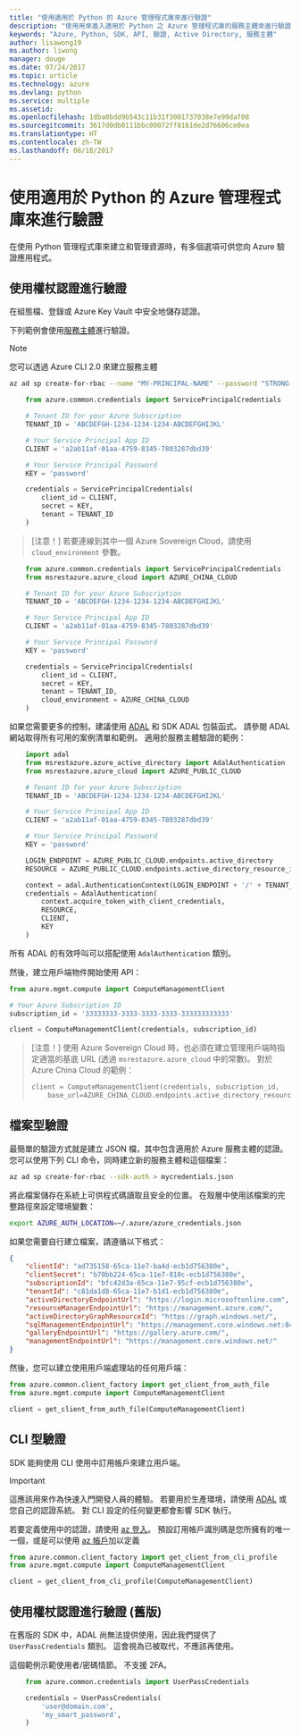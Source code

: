```yaml
---
title: "使用適用於 Python 的 Azure 管理程式庫來進行驗證"
description: "使用用來進入適用於 Python 之 Azure 管理程式庫的服務主體來進行驗證"
keywords: "Azure, Python, SDK, API, 驗證, Active Directory, 服務主體"
author: lisawong19
ms.author: liwong
manager: douge
ms.date: 07/24/2017
ms.topic: article
ms.technology: azure
ms.devlang: python
ms.service: multiple
ms.assetid: 
ms.openlocfilehash: 1dba0bdd9b543c11b31f3001737038e7e99daf08
ms.sourcegitcommit: 3617d0db0111bbc00072ff8161de2d76606ce0ea
ms.translationtype: HT
ms.contentlocale: zh-TW
ms.lasthandoff: 08/18/2017
---
```

# <a name="authenticate-with-the-azure-management-libraries-for-python"></a>使用適用於 Python 的 Azure 管理程式庫來進行驗證

在使用 Python 管理程式庫來建立和管理資源時，有多個選項可供您向 Azure 驗證應用程式。

## <a name="mgmt-auth-token"></a>使用權杖認證進行驗證

在組態檔、登錄或 Azure Key Vault 中安全地儲存認證。

下列範例會使用[服務主體](https://docs.microsoft.com/cli/azure/create-an-azure-service-principal-azure-cli?toc=%2fazure%2fazure-resource-manager%2ftoc.json)進行驗證。

> [!NOTE]
> 您可以透過 Azure CLI 2.0 來建立服務主體
> ```bash
> az ad sp create-for-rbac --name "MY-PRINCIPAL-NAME" --password "STRONG-SECRET-PASSWORD"
> ```

```python
    from azure.common.credentials import ServicePrincipalCredentials

    # Tenant ID for your Azure Subscription
    TENANT_ID = 'ABCDEFGH-1234-1234-1234-ABCDEFGHIJKL'

    # Your Service Principal App ID
    CLIENT = 'a2ab11af-01aa-4759-8345-7803287dbd39'

    # Your Service Principal Password
    KEY = 'password'

    credentials = ServicePrincipalCredentials(
        client_id = CLIENT,
        secret = KEY,
        tenant = TENANT_ID
    )
```

> [注意！] 若要連線到其中一個 Azure Sovereign Cloud，請使用 `cloud_environment` 參數。

```python
    from azure.common.credentials import ServicePrincipalCredentials
    from msrestazure.azure_cloud import AZURE_CHINA_CLOUD

    # Tenant ID for your Azure Subscription
    TENANT_ID = 'ABCDEFGH-1234-1234-1234-ABCDEFGHIJKL'

    # Your Service Principal App ID
    CLIENT = 'a2ab11af-01aa-4759-8345-7803287dbd39'

    # Your Service Principal Password
    KEY = 'password'

    credentials = ServicePrincipalCredentials(
        client_id = CLIENT,
        secret = KEY,
        tenant = TENANT_ID,
        cloud_environment = AZURE_CHINA_CLOUD
    )
```

如果您需要更多的控制，建議使用 [ADAL](https://github.com/AzureAD/azure-activedirectory-library-for-python) 和 SDK ADAL 包裝函式。 請參閱 ADAL 網站取得所有可用的案例清單和範例。 適用於服務主體驗證的範例：

```python
    import adal
    from msrestazure.azure_active_directory import AdalAuthentication
    from msrestazure.azure_cloud import AZURE_PUBLIC_CLOUD

    # Tenant ID for your Azure Subscription
    TENANT_ID = 'ABCDEFGH-1234-1234-1234-ABCDEFGHIJKL'

    # Your Service Principal App ID
    CLIENT = 'a2ab11af-01aa-4759-8345-7803287dbd39'

    # Your Service Principal Password
    KEY = 'password'

    LOGIN_ENDPOINT = AZURE_PUBLIC_CLOUD.endpoints.active_directory
    RESOURCE = AZURE_PUBLIC_CLOUD.endpoints.active_directory_resource_id

    context = adal.AuthenticationContext(LOGIN_ENDPOINT + '/' + TENANT_ID)
    credentials = AdalAuthentication(
        context.acquire_token_with_client_credentials,
        RESOURCE,
        CLIENT,
        KEY
    )
```

所有 ADAL 的有效呼叫可以搭配使用 `AdalAuthentication` 類別。

然後，建立用戶端物件開始使用 API：

```python
from azure.mgmt.compute import ComputeManagementClient

# Your Azure Subscription ID
subscription_id = '33333333-3333-3333-3333-333333333333'

client = ComputeManagementClient(credentials, subscription_id)
```

> [注意！] 使用 Azure Sovereign Cloud 時，也必須在建立管理用戶端時指定適當的基底 URL (透過 `msrestazure.azure_cloud` 中的常數)。 對於 Azure China Cloud 的範例：
> ```python
> client = ComputeManagementClient(credentials, subscription_id,
>     base_url=AZURE_CHINA_CLOUD.endpoints.active_directory_resource_id)
> ```

## <a name="mgmt-auth-file"></a>檔案型驗證

最簡單的驗證方式就是建立 JSON 檔，其中包含適用於 Azure 服務主體的認證。 您可以使用下列 CLI 命令，同時建立新的服務主體和這個檔案：

```bash
az ad sp create-for-rbac --sdk-auth > mycredentials.json
```

將此檔案儲存在系統上可供程式碼讀取且安全的位置。 在殼層中使用該檔案的完整路徑來設定環境變數：

```bash
export AZURE_AUTH_LOCATION=~/.azure/azure_credentials.json
```

如果您需要自行建立檔案，請遵循以下格式：

```json
{
    "clientId": "ad735158-65ca-11e7-ba4d-ecb1d756380e",
    "clientSecret": "b70bb224-65ca-11e7-810c-ecb1d756380e",
    "subscriptionId": "bfc42d3a-65ca-11e7-95cf-ecb1d756380e",
    "tenantId": "c81da1d8-65ca-11e7-b1d1-ecb1d756380e",
    "activeDirectoryEndpointUrl": "https://login.microsoftonline.com",
    "resourceManagerEndpointUrl": "https://management.azure.com/",
    "activeDirectoryGraphResourceId": "https://graph.windows.net/",
    "sqlManagementEndpointUrl": "https://management.core.windows.net:8443/",
    "galleryEndpointUrl": "https://gallery.azure.com/",
    "managementEndpointUrl": "https://management.core.windows.net/"
}
```

然後，您可以建立使用用戶端處理站的任何用戶端：
```python
from azure.common.client_factory import get_client_from_auth_file
from azure.mgmt.compute import ComputeManagementClient

client = get_client_from_auth_file(ComputeManagementClient)
```


## <a name="mgmt-auth-cli"></a>CLI 型驗證

SDK 能夠使用 CLI 使用中訂用帳戶來建立用戶端。

> [!IMPORTANT]
> 這應該用來作為快速入門開發人員的體驗。 若要用於生產環境，請使用 [ADAL](#authenticate-with-token-credentials) 或您自己的認證系統。
> 對 CLI 設定的任何變更都會影響 SDK 執行。

若要定義使用中的認證，請使用 [az 登入](https://docs.microsoft.com/cli/azure/authenticate-azure-cli)。
預設訂用帳戶識別碼是您所擁有的唯一一個，或是可以使用 [az 帳戶](https://docs.microsoft.com/cli/azure/manage-azure-subscriptions-azure-cli)加以定義

```python
from azure.common.client_factory import get_client_from_cli_profile
from azure.mgmt.compute import ComputeManagementClient

client = get_client_from_cli_profile(ComputeManagementClient)
```

## <a name="mgmt-auth-legacy"></a>使用權杖認證進行驗證 (舊版)

在舊版的 SDK 中，ADAL 尚無法提供使用，因此我們提供了 `UserPassCredentials` 類別。 這會視為已被取代，不應該再使用。

這個範例示範使用者/密碼情節。 不支援 2FA。

```python
    from azure.common.credentials import UserPassCredentials

    credentials = UserPassCredentials(
        'user@domain.com',
        'my_smart_password',
    )
```
